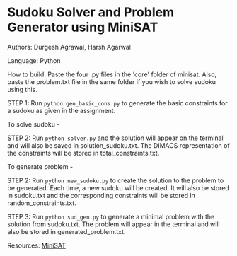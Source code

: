 # Sudoku Solver and Problem Generator using MiniSAT #

Authors: Durgesh Agrawal, Harsh Agarwal

Language: Python

How to build:
Paste the four .py files in the 'core' folder of minisat. Also, paste the problem.txt file in the same folder if you wish to solve sudoku using this.

STEP 1: Run `python gen_basic_cons.py` to generate the basic constraints for a sudoku as given in the assignment.

To solve sudoku -

STEP 2: Run `python solver.py` and the solution will appear on the terminal and will also be saved in solution_sudoku.txt. The DIMACS representation of the constraints will be stored in total_constraints.txt.

To generate problem -

STEP 2: Run `python new_sudoku.py` to create the solution to the problem to be generated. Each time, a new sudoku will be created. It will also be stored in sudoku.txt and the corresponding constraints will be stored in random_constraints.txt.

STEP 3: Run `python sud_gen.py` to generate a minimal problem with the solution from sudoku.txt. The problem will appear in the terminal and will also be stored in generated_problem.txt.

Resources: [MiniSAT](http://minisat.se/)

